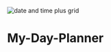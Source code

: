 ![date and time plus grid](https://user-images.githubusercontent.com/86331887/134728579-776b7cbe-eae2-4499-b758-f3180441a68b.PNG)
# My-Day-Planner
